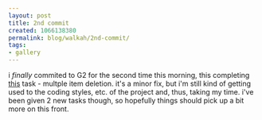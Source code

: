 ```yaml
---
layout: post
title: 2nd commit
created: 1066138380
permalink: blog/walkah/2nd-commit/
tags:
- gallery
---
```

i *finally* commited to G2 for the second time this morning, this completing <a href="http://sourceforge.net/pm/task.php?func=detailtask&amp;project_task_id=86441&amp;group_id=7130&amp;group_project_id=14056">this</a> task - multple item deletion. it's a minor fix, but i'm still kind of getting used to the coding styles, etc. of the project and, thus, taking my time. i've been given 2 new tasks though, so hopefully things should pick up a bit more on this front.
